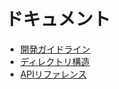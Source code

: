 # ドキュメント

- [開発ガイドライン](./CONTRIBUTING.md)
- [ディレクトリ構造](./directory-structure.md)
- [APIリファレンス](./api-reference.md)

